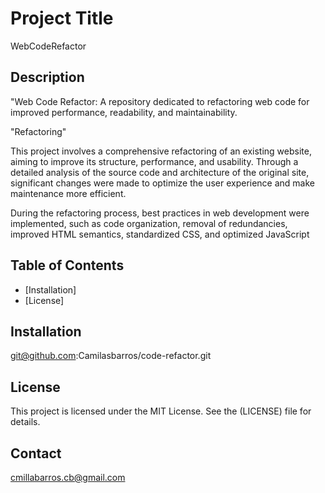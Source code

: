 
# Project Title

WebCodeRefactor

## Description

"Web Code Refactor: A repository dedicated to refactoring web code for improved performance, readability, and maintainability.

"Refactoring"

This project involves a comprehensive refactoring of an existing website, aiming to improve its structure, performance, and usability. Through a detailed analysis of the source code and architecture of the original site, significant changes were made to optimize the user experience and make maintenance more efficient.

During the refactoring process, best practices in web development were implemented, such as code organization, removal of redundancies, improved HTML semantics, standardized CSS, and optimized JavaScript

## Table of Contents

- [Installation]
- [License]

## Installation

git@github.com:Camilasbarros/code-refactor.git


## License

This project is licensed under the MIT License. See the (LICENSE) file for details.


## Contact

cmillabarros.cb@gmail.com


